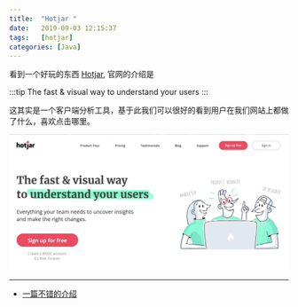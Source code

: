 ```yaml
---
title:  "Hotjar "
date:   2019-09-03 12:15:37
tags:   [hotjar]
categories: [Java]
---
```


看到一个好玩的东西 [Hotjar](https://www.hotjar.com), 官网的介绍是 

:::tip
The fast & visual way to understand your users
:::

这其实是一个客户端分析工具，基于此我们可以很好的看到用户在我们网站上都做了什么，喜欢点击哪里。

![](./resources/2019-09-03-hotjar/hotjar.jpg)


----

- [一篇不错的介绍](https://ecommerce-platforms.com/zh-CN/ecommerce-reviews/hotjar-review)

